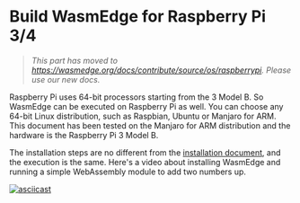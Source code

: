 # Build WasmEdge for Raspberry Pi 3/4

> *This part has moved to <https://wasmedge.org/docs/contribute/source/os/raspberrypi>. Please use our new docs.*

Raspberry Pi uses 64-bit processors starting from the 3 Model B. So WasmEdge can be executed on Raspberry Pi as well. You can choose any 64-bit Linux distribution, such as Raspbian, Ubuntu or Manjaro for ARM. This document has been tested on the Manjaro for ARM distribution and the hardware is the Raspberry Pi 3 Model B.

The installation steps are no different from the [installation document](../../quick_start/install.md), and the execution is the same. Here's a video about installing WasmEdge and running a simple WebAssembly module to add two numbers up.

[![asciicast](https://asciinema.org/a/458453.svg)](https://asciinema.org/a/458453)
